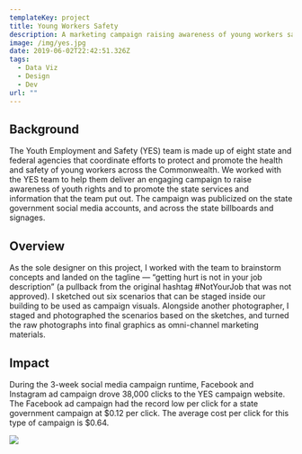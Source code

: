 ```yaml
---
templateKey: project
title: Young Workers Safety
description: A marketing campaign raising awareness of young workers safety and rights
image: /img/yes.jpg
date: 2019-06-02T22:42:51.326Z
tags:
  - Data Viz
  - Design
  - Dev
url: ""
---
```

## Background

The Youth Employment and Safety (YES) team is made up of eight state and federal agencies that coordinate efforts to protect and promote the health and safety of young workers across the Commonwealth. We worked with the YES team to help them deliver an engaging campaign to raise awareness of youth rights and to promote the state services and information that the team put out. The campaign was publicized on the state government social media accounts, and across the state billboards and signages.

## Overview

As the sole designer on this project, I worked with the team to brainstorm concepts and landed on the tagline — “getting hurt is not in your job description” (a pullback from the original hashtag #NotYourJob that was not approved). I sketched out six scenarios that can be staged inside our building to be used as campaign visuals. Alongside another photographer, I staged and photographed the scenarios based on the sketches, and turned the raw photographs into final graphics as omni-channel marketing materials.

<lightbox col='3'>
<rehype-image src="yes-delislicer.jpg" text="text"></rehype-image>
<rehype-image src="yes-cleaner.jpg" text="text"></rehype-image>
<rehype-image src="yes-fryolator.jpg" text="text"></rehype-image>
<rehype-image src="yes-ladder.jpg" text="text"></rehype-image>
<rehype-image src="yes-register.jpg" text="text"></rehype-image>
<rehype-image src="yes-wheelchair.jpg" text="text"></rehype-image>
</lightbox>

## Impact

During the 3-week social media campaign runtime, Facebook and Instagram ad campaign drove 38,000 clicks to the YES campaign website. The Facebook ad campaign had the record low per click for a state government campaign at $0.12 per click. The average cost per click for this type of campaign is $0.64.

![](/img/yes-facebook-results.png)